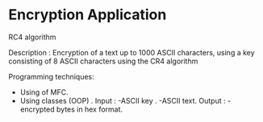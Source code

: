 # Encryption Application
 RC4 algorithm
 
 Description : 
               Encryption of a text up to 1000 ASCII characters, using a key consisting of 8 ASCII characters using the CR4 algorithm 
 
 Programming techniques:  
 - Using of MFC. 
 - Using classes (OOP) . 
 Input  : 
  -ASCII key . 
  -ASCII text. 
 Output :
  -encrypted bytes in hex format. 
